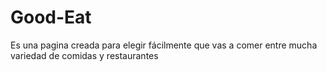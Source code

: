 # Good-Eat
Es una pagina creada para elegir fácilmente que vas a comer entre mucha variedad de comidas y restaurantes
